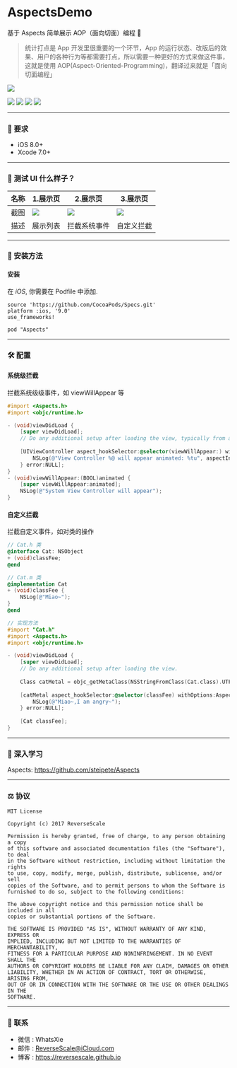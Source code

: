 # AspectsDemo
基于 Aspects 简单展示 AOP（面向切面）编程 🤖

> 统计打点是 App 开发里很重要的一个环节，App 的运行状态、改版后的效果、用户的各种行为等都需要打点，所以需要一种更好的方式来做这件事，这就是使用 AOP(Aspect-Oriented-Programming)，翻译过来就是「面向切面编程」

![](http://og1yl0w9z.bkt.clouddn.com/17-12-18/79869793.jpg)

![](https://img.shields.io/badge/platform-iOS-red.svg) ![](https://img.shields.io/badge/language-Objective--C-orange.svg) ![](https://img.shields.io/badge/download-4.9MB-yellow.svg) ![](https://img.shields.io/badge/license-MIT%20License-brightgreen.svg) 

----
### 🤖 要求

* iOS 8.0+
* Xcode 7.0+

----
### 🎨 测试 UI 什么样子？

| 名称 |1.展示页 |2.展示页 |3.展示页 |
| ------------- | ------------- | ------------- | ------------- | 
| 截图 | ![](http://og1yl0w9z.bkt.clouddn.com/18-1-15/840928.jpg) | ![](http://og1yl0w9z.bkt.clouddn.com/18-1-15/49794754.jpg) | ![](http://og1yl0w9z.bkt.clouddn.com/18-1-15/6455284.jpg) | 
| 描述 | 展示列表 | 拦截系统事件 | 自定义拦截 | 

----
### 🎯 安装方法

#### 安装

在 *iOS*, 你需要在 Podfile 中添加.
```
source 'https://github.com/CocoaPods/Specs.git'
platform :ios, '9.0'
use_frameworks!

pod "Aspects"
```

----
### 🛠 配置

#### 系统级拦截

拦截系统级级事件，如 viewWillAppear 等

```Objective-C
#import <Aspects.h>
#import <objc/runtime.h>

- (void)viewDidLoad {
    [super viewDidLoad];
    // Do any additional setup after loading the view, typically from a nib.
    
    [UIViewController aspect_hookSelector:@selector(viewWillAppear:) withOptions:AspectPositionAfter usingBlock:^(id<AspectInfo> aspectInfo, BOOL animated) {
        NSLog(@"View Controller %@ will appear animated: %tu", aspectInfo.instance, animated);
    } error:NULL];
}
- (void)viewWillAppear:(BOOL)animated {
    [super viewWillAppear:animated];
    NSLog(@"System View Controller will appear");
}
```

#### 自定义拦截

拦截自定义事件，如对类的操作

```Objective-C
// Cat.h 类
@interface Cat: NSObject
+ (void)classFee;
@end

// Cat.m 类
@implementation Cat
+ (void)classFee {
    NSLog(@"Miao~");
}
@end

// 实现方法
#import "Cat.h"
#import <Aspects.h>
#import <objc/runtime.h>

- (void)viewDidLoad {
    [super viewDidLoad];
    // Do any additional setup after loading the view.
    
    Class catMetal = objc_getMetaClass(NSStringFromClass(Cat.class).UTF8String);
    
    [catMetal aspect_hookSelector:@selector(classFee) withOptions:AspectPositionAfter usingBlock:^(id<AspectInfo> aspectInfo) {
        NSLog(@"Miao~,I am angry~");
    } error:NULL];
    
    [Cat classFee];
}

```

----
### 📝 深入学习

Aspects: https://github.com/steipete/Aspects


----
### ⚖ 协议

```
MIT License

Copyright (c) 2017 ReverseScale

Permission is hereby granted, free of charge, to any person obtaining a copy
of this software and associated documentation files (the "Software"), to deal
in the Software without restriction, including without limitation the rights
to use, copy, modify, merge, publish, distribute, sublicense, and/or sell
copies of the Software, and to permit persons to whom the Software is
furnished to do so, subject to the following conditions:

The above copyright notice and this permission notice shall be included in all
copies or substantial portions of the Software.

THE SOFTWARE IS PROVIDED "AS IS", WITHOUT WARRANTY OF ANY KIND, EXPRESS OR
IMPLIED, INCLUDING BUT NOT LIMITED TO THE WARRANTIES OF MERCHANTABILITY,
FITNESS FOR A PARTICULAR PURPOSE AND NONINFRINGEMENT. IN NO EVENT SHALL THE
AUTHORS OR COPYRIGHT HOLDERS BE LIABLE FOR ANY CLAIM, DAMAGES OR OTHER
LIABILITY, WHETHER IN AN ACTION OF CONTRACT, TORT OR OTHERWISE, ARISING FROM,
OUT OF OR IN CONNECTION WITH THE SOFTWARE OR THE USE OR OTHER DEALINGS IN THE
SOFTWARE.
```

----
### 😬 联系

* 微信 : WhatsXie
* 邮件 : ReverseScale@iCloud.com
* 博客 : https://reversescale.github.io
